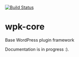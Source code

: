 [![Build Status](https://travis-ci.com/TheUnderScorer/wpk-core.svg?branch=master)](https://travis-ci.com/TheUnderScorer/wpk-core)

# wpk-core
Base WordPress plugin framework

Documentation is in progress :).
